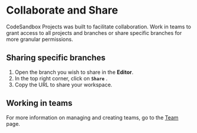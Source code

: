 # Collaborate and Share

CodeSandbox Projects was built to facilitate collaboration. Work in teams to grant access to all projects and branches or share specific branches for more granular permissions.

## Sharing specific branches

1. Open the branch you wish to share in the **Editor**.
1. In the top right corner, click on **`Share`** .
1. Copy the URL to share your workspace.


## Working in teams

For more information on managing and creating teams, go to the [Team](../teams/permissions) page.
